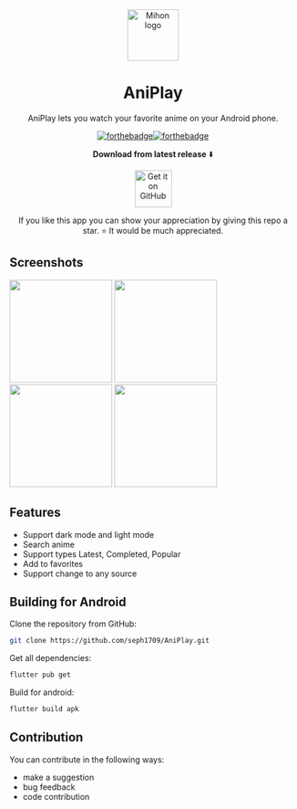 
<div align="center" width="30">



<img src="https://github.com/user-attachments/assets/821af761-a991-44fb-a12d-d1412ec79d55" alt="Mihon logo" title="AniPlay logo" width="90"/>




</div>

<div align="center">


# AniPlay

>
</div>



<div align="center">
<p>AniPlay lets you watch your favorite anime on your Android phone.</p>

[![forthebadge](https://forthebadge.com/images/badges/built-for-android.svg)](https://android.com)[![forthebadge](https://forthebadge.com/images/badges/built-with-love.svg)](https://github.com/seph1709)
>




**Download from latest release** ⬇️

[<img src="https://github.com/machiav3lli/oandbackupx/blob/034b226cea5c1b30eb4f6a6f313e4dadcbb0ece4/badge_github.png" alt="Get it on GitHub" height="65">](https://github.com/seph1709/AniPlay/releases/tag/v1.1.3)



<p>If you like this app you can show your appreciation by giving this repo a star. ⭐ It would be much appreciated.</p>




  
</div>

## Screenshots

[<img src="https://github.com/user-attachments/assets/5fb66c5a-7fa5-4992-b3dc-2163089728bc" width=180>](https://github.com/user-attachments/assets/5fb66c5a-7fa5-4992-b3dc-2163089728bc)
[<img src="https://github.com/user-attachments/assets/2cdce662-20cd-4346-a779-759a7ba9bad1" width=180>](
https://github.com/user-attachments/assets/2cdce662-20cd-4346-a779-759a7ba9bad1)
[<img src="https://github.com/user-attachments/assets/7fdd0540-ade9-413f-b403-6f863448ae79" width=180>](https://github.com/user-attachments/assets/7fdd0540-ade9-413f-b403-6f863448ae79)
[<img src="https://github.com/user-attachments/assets/10f7cc64-a320-48a2-890b-3446f8ecc95c" width=180>](https://github.com/user-attachments/assets/10f7cc64-a320-48a2-890b-3446f8ecc95c)

## Features
- Support dark mode and light mode
- Search anime
- Support types Latest, Completed, Popular
- Add to favorites
- Support change to any source
## Building for Android
Clone the repository from GitHub:
```bash
git clone https://github.com/seph1709/AniPlay.git
```
Get all dependencies:
```bash
flutter pub get
```
Build for android:
```bash
flutter build apk
```

## Contribution

You can contribute in the following ways:
- make a suggestion
- bug feedback
- code contribution
















